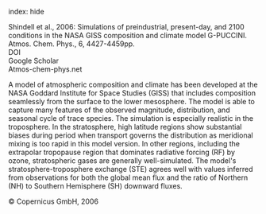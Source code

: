 index: hide

<div class="Citation">

  <div class="Citation-body">
    <div class="Citation-text">Shindell et al., 2006: Simulations of preindustrial, present-day, and 2100 conditions in the NASA GISS composition and climate model G-PUCCINI. <span class="Article-journal">Atmos. Chem. Phys., </span><span class="Article-volume">6, </span>4427-4459pp.</div>
    <div class="Citation-links">
      <div class="CitationLink" data-href="https://doi.org/10.5194/acp-6-4427-2006">
        <div class="CitationLink-icon CitationLink-Doi"></div>
        <div class="CitationLink-text">DOI</div>
      </div>
      <div class="CitationLink" data-href="https://scholar.google.com/scholar?q=10.5194/acp-6-4427-2006">
        <div class="CitationLink-icon CitationLink-Scholar"></div>
        <div class="CitationLink-text">Google Scholar</div>
      </div>
      <div class="CitationLink" data-href="http://www.atmos-chem-phys.net/6/4427/2006/acp-6-4427-2006.pdf">
        <div class="CitationLink-icon CitationLink-Publisher"></div>
        <div class="CitationLink-text">Atmos-chem-phys.net</div>
      </div>
    </div>
  </div>
</div>

A model of atmospheric composition and climate has been developed at the NASA Goddard Institute for Space Studies (GISS) that includes composition seamlessly from the surface to the lower mesosphere. The model is able to capture many features of the observed magnitude, distribution, and seasonal cycle of trace species. The simulation is especially realistic in the troposphere. In the stratosphere, high latitude regions show substantial biases during period when transport governs the distribution as meridional mixing is too rapid in this model version. In other regions, including the extrapolar tropopause region that dominates radiative forcing (RF) by ozone, stratospheric gases are generally well-simulated. The model's stratosphere-troposphere exchange (STE) agrees well with values inferred from observations for both the global mean flux and the ratio of Northern (NH) to Southern Hemisphere (SH) downward fluxes.

<div class="Citation-copy">
&copy; Copernicus GmbH, 2006
</div>